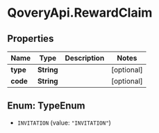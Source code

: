 # QoveryApi.RewardClaim

## Properties

Name | Type | Description | Notes
------------ | ------------- | ------------- | -------------
**type** | **String** |  | [optional] 
**code** | **String** |  | [optional] 



## Enum: TypeEnum


* `INVITATION` (value: `"INVITATION"`)




